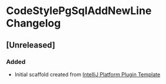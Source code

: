 <!-- Keep a Changelog guide -> https://keepachangelog.com -->

# CodeStylePgSqlAddNewLine Changelog

## [Unreleased]
### Added
- Initial scaffold created from [IntelliJ Platform Plugin Template](https://github.com/JetBrains/intellij-platform-plugin-template)
